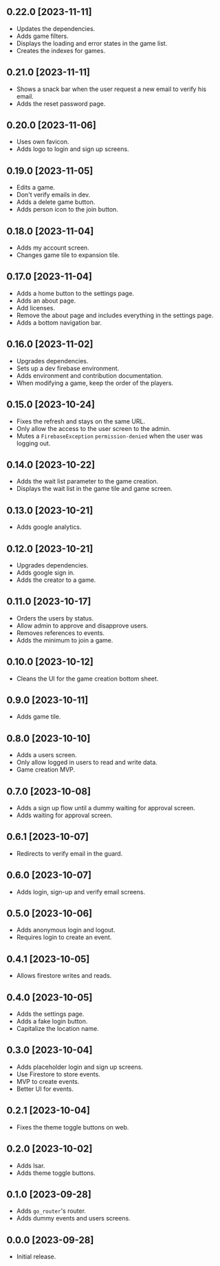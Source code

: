 ## 0.22.0 [2023-11-11]

- Updates the dependencies.
- Adds game filters.
- Displays the loading and error states in the game list.
- Creates the indexes for games.

## 0.21.0 [2023-11-11]

- Shows a snack bar when the user request a new email to verify his email.
- Adds the reset password page.

## 0.20.0 [2023-11-06]

- Uses own favicon.
- Adds logo to login and sign up screens.

## 0.19.0 [2023-11-05]

- Edits a game.
- Don't verify emails in dev.
- Adds a delete game button.
- Adds person icon to the join button.

## 0.18.0 [2023-11-04]

- Adds my account screen.
- Changes game tile to expansion tile.

## 0.17.0 [2023-11-04]

- Adds a home button to the settings page.
- Adds an about page.
- Add licenses.
- Remove the about page and includes everything in the settings page.
- Adds a bottom navigation bar.

## 0.16.0 [2023-11-02]

- Upgrades dependencies.
- Sets up a dev firebase environment.
- Adds environment and contribution documentation.
- When modifying a game, keep the order of the players.

## 0.15.0 [2023-10-24] 

- Fixes the refresh and stays on the same URL.
- Only allow the access to the user screen to the admin.
- Mutes a `FirebaseException` `permission-denied` when the user was logging out.

## 0.14.0 [2023-10-22]

- Adds the wait list parameter to the game creation.
- Displays the wait list in the game tile and game screen.

## 0.13.0 [2023-10-21]

- Adds google analytics.

## 0.12.0 [2023-10-21]

- Upgrades dependencies.
- Adds google sign in.
- Adds the creator to a game.

## 0.11.0 [2023-10-17]

- Orders the users by status.
- Allow admin to approve and disapprove users.
- Removes references to events.
- Adds the minimum to join a game.

## 0.10.0 [2023-10-12]

- Cleans the UI for the game creation bottom sheet.

## 0.9.0 [2023-10-11]

- Adds game tile.

## 0.8.0 [2023-10-10]

- Adds a users screen.
- Only allow logged in users to read and write data.
- Game creation MVP.

## 0.7.0 [2023-10-08]

- Adds a sign up flow until a dummy waiting for approval screen.
- Adds waiting for approval screen.

## 0.6.1 [2023-10-07]

- Redirects to verify email in the guard.

## 0.6.0 [2023-10-07]

- Adds login, sign-up and verify email screens.

## 0.5.0 [2023-10-06]

- Adds anonymous login and logout.
- Requires login to create an event.

## 0.4.1 [2023-10-05]

- Allows firestore writes and reads.

## 0.4.0 [2023-10-05]

- Adds the settings page.
- Adds a fake login button.
- Capitalize the location name.

## 0.3.0 [2023-10-04]

- Adds placeholder login and sign up screens.
- Use Firestore to store events.
- MVP to create events.
- Better UI for events.

## 0.2.1 [2023-10-04]

- Fixes the theme toggle buttons on web.

## 0.2.0 [2023-10-02]

- Adds Isar.
- Adds theme toggle buttons.

## 0.1.0 [2023-09-28]

- Adds `go_router`'s router.
- Adds dummy events and users screens.

## 0.0.0 [2023-09-28]

- Initial release.
